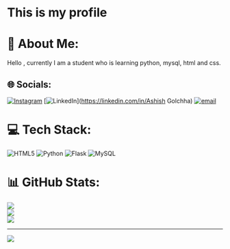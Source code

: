 # This is my profile
# 💫 About Me:
Hello , currently I am a student who is learning python, mysql, html and css. 


## 🌐 Socials:
[![Instagram](https://img.shields.io/badge/Instagram-%23E4405F.svg?logo=Instagram&logoColor=white)](https://instagram.com/ashishgolchha23) [![LinkedIn](https://img.shields.io/badge/LinkedIn-%230077B5.svg?logo=linkedin&logoColor=white)](https://linkedin.com/in/Ashish Golchha) [![email](https://img.shields.io/badge/Email-D14836?logo=gmail&logoColor=white)](mailto:ashish.golchha23@gmail.com) 

# 💻 Tech Stack:
![HTML5](https://img.shields.io/badge/html5-%23E34F26.svg?style=for-the-badge&logo=html5&logoColor=white) ![Python](https://img.shields.io/badge/python-3670A0?style=for-the-badge&logo=python&logoColor=ffdd54) ![Flask](https://img.shields.io/badge/flask-%23000.svg?style=for-the-badge&logo=flask&logoColor=white) ![MySQL](https://img.shields.io/badge/mysql-4479A1.svg?style=for-the-badge&logo=mysql&logoColor=white)
# 📊 GitHub Stats:
![](https://github-readme-stats.vercel.app/api?username=AshishGolchha&theme=dark&hide_border=false&include_all_commits=false&count_private=false)<br/>
![](https://nirzak-streak-stats.vercel.app/?user=AshishGolchha&theme=dark&hide_border=false)<br/>
![](https://github-readme-stats.vercel.app/api/top-langs/?username=AshishGolchha&theme=dark&hide_border=false&include_all_commits=false&count_private=false&layout=compact)

---
[![](https://visitcount.itsvg.in/api?id=AshishGolchha&icon=0&color=0)](https://visitcount.itsvg.in)

<!-- Proudly created with GPRM ( https://gprm.itsvg.in ) -->
